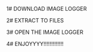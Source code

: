 1#  DOWNLOAD IMAGE LOGGER

2#  EXTRACT TO FILES

3#  OPEN THE IMAGE LOGGER

4#   ENJOYYYY!!!!!!!!!!!!!
